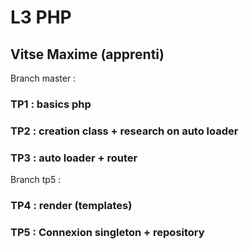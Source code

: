 # L3 PHP 

## Vitse Maxime (apprenti)

Branch master :
### TP1 : basics php
### TP2 : creation class + research on auto loader
### TP3 : auto loader + router

Branch tp5 : 
### TP4 : render (templates)
### TP5 : Connexion singleton + repository 